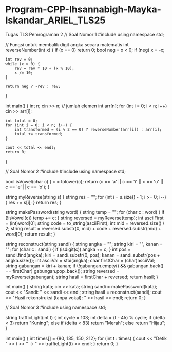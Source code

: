 # Program-CPP-Ihsannabigh-Mayka-Iskandar_ARIEL_TLS25
Tugas TLS Pemrograman 2
// Soal Nomor 1
#include <iostream>
using namespace std;

// Fungsi untuk membalik digit angka secara matematis
int reverseNumber(int x) {
    if (x == 0) return 0;
    bool neg = x < 0;
    if (neg) x = -x;

    int rev = 0;
    while (x > 0) {
        rev = rev * 10 + (x % 10);
        x /= 10;
    }

    return neg ? -rev : rev;
}

int main() {
    int n;
    cin >> n; // jumlah elemen
    int arr[n];
    for (int i = 0; i < n; i++) cin >> arr[i];

    int total = 0;
    for (int i = 0; i < n; i++) {
        int transformed = (i % 2 == 0) ? reverseNumber(arr[i]) : arr[i];
        total += transformed;
    }

    cout << total << endl;
    return 0;
}



// Soal Nomor 2
#include <iostream>
#include <string>
using namespace std;

bool isVowel(char c) {
    c = tolower(c);
    return (c == 'a' || c == 'i' || c == 'u' || c == 'e' || c == 'o');
}

string myReverse(string s) {
    string res = "";
    for (int i = s.size() - 1; i >= 0; i--) {
        res += s[i];
    }
    return res;
}

string makePassword(string word) {
    string temp = "";
    for (char c : word) {
        if (!isVowel(c)) temp += c;
    }
    string reversed = myReverse(temp);
    int asciiFirst = (int)word[0];
    string code = to_string(asciiFirst);
    int mid = reversed.size() / 2;
    string result = reversed.substr(0, mid) + code + reversed.substr(mid) + word[0];
    return result;
}

string reconstruct(string sandi) {
    string angka = "";
    string kiri = "", kanan = "";
    for (char c : sandi) {
        if (isdigit(c)) angka += c;
    }
    int pos = sandi.find(angka);
    kiri = sandi.substr(0, pos);
    kanan = sandi.substr(pos + angka.size());
    int asciiVal = stoi(angka);
    char firstChar = (char)asciiVal;
    string gabungan = kiri + kanan;
    if (!gabungan.empty() && gabungan.back() == firstChar)
        gabungan.pop_back();
    string reversed = myReverse(gabungan);
    string hasil = firstChar + reversed;
    return hasil;
}

int main() {
    string kata;
    cin >> kata;
    string sandi = makePassword(kata);
    cout << "Sandi: " << sandi << endl;
    string hasil = reconstruct(sandi);
    cout << "Hasil rekonstruksi (tanpa vokal): " << hasil << endl;
    return 0;
}



// Soal Nomor 3
#include <iostream>
using namespace std;

string trafficLight(int t) {
    int cycle = 103;
    int delta = (t - 45) % cycle;
    if (delta < 3) return "Kuning";
    else if (delta < 83) return "Merah";
    else return "Hijau";
}

int main() {
    int times[] = {80, 135, 150, 212};
    for (int t : times) {
        cout << "Detik " << t << " → " << trafficLight(t) << endl;
    }
    return 0;
}
